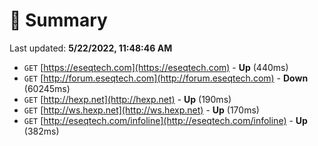 # 📖 Summary
Last updated: **5/22/2022, 11:48:46 AM**

- `GET` [https://eseqtech.com](https://eseqtech.com) - **Up** (440ms)
- `GET` [http://forum.eseqtech.com](http://forum.eseqtech.com) - **Down** (60245ms)
- `GET` [http://hexp.net](http://hexp.net) - **Up** (190ms)
- `GET` [http://ws.hexp.net](http://ws.hexp.net) - **Up** (170ms)
- `GET` [http://eseqtech.com/infoline](http://eseqtech.com/infoline) - **Up** (382ms)

